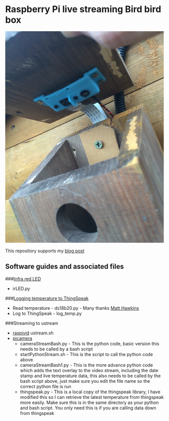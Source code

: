 # Raspberry Pi live streaming Bird bird box

![Bird box](images/birdbox.jpg)

This repository supports my [blog post](http://www.pi-tutorials.co.uk/birdbox)

## Software guides and associated files

###[Infra red LED](http://www.pi-tutorials.co.uk/post/141844642590/raspberry-pi-bird-box)

* irLED.py

###[Logging temperature to ThingSpeak](http://www.pi-tutorials.co.uk/post/142198754939/raspberry-pi-bird-box)

* Read temperature - ds18b20.py - Many thanks [Matt Hawkins](http://raspberrypi-spy.co.uk)
* Log to ThingSpeak - log_temp.py

###Streaming to ustream

* [raspivid](http://www.pi-tutorials.co.uk/post/142702979779/raspberry-pi-bird-box)
ustream.sh
* [picamera](http://www.pi-tutorials.co.uk/post/143079533229/raspberry-pi-bird-box)
  * cameraStreamBash.py - This is the python code, basic version this needs to be called by a bash script
  * startPythonStream.sh - This is the script to call the python code above
  * cameraStreamBash1.py - This is the more advance python code which adds the text overlay to the video stream, including the date stamp and live temperature data, this also needs to be called by the bash script above, just make sure you edit the file name so the correct python file is run
  * thingspeak.py - This is a local copy of the thingspeak library, I have modified this so I can retrieve the latest temperature from thingspeak more easily.  Make sure this is in the same directory as your python and bash script.  You only need this is if you are calling data down from thingspeak
